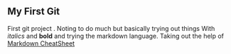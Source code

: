 ## My First Git
First git project . Noting to do much but basically trying out things
With _italics_ and __bold__ and trying the markdown language. 
Taking out the help of [Markdown CheatSheet](https://github.com/adam-p/markdown-here/wiki/Markdown-Cheatsheet#links)
